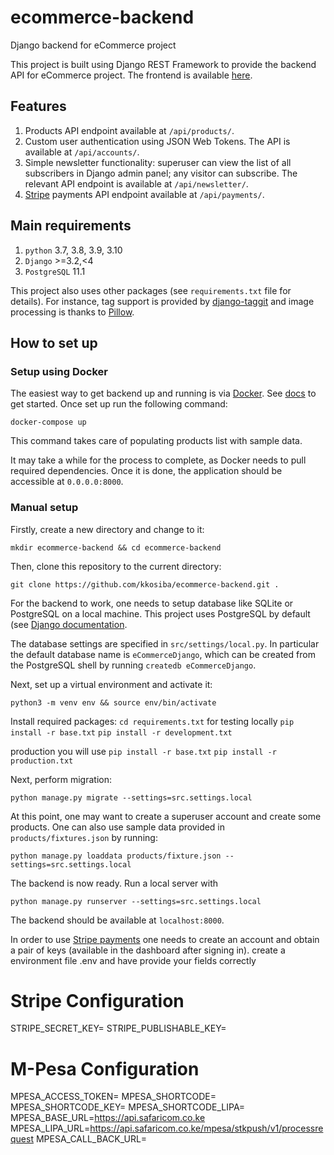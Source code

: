 # ecommerce-backend
Django backend for eCommerce project

This project is built using Django REST Framework to provide the backend API for eCommerce project. The frontend is available [here](https://github.com/kkosiba/ecommerce-frontend). 

Features
--------
1. Products API endpoint available at `/api/products/`.
2. Custom user authentication using JSON Web Tokens. The API is available at `/api/accounts/`.
2. Simple newsletter functionality: superuser can view the list of all subscribers in Django admin panel; any visitor can subscribe. The relevant API endpoint is available at `/api/newsletter/`.
3. [Stripe](https://stripe.com/) payments API endpoint available at `/api/payments/`.

Main requirements
------------

1. `python` 3.7, 3.8, 3.9, 3.10
2. `Django` >=3.2,<4
3. `PostgreSQL` 11.1

This project also uses other packages (see `requirements.txt` file for details).
For instance, tag support is provided by [django-taggit](https://github.com/alex/django-taggit) and image processing is thanks to [Pillow](https://github.com/python-pillow/Pillow).

## How to set up

### Setup using Docker

The easiest way to get backend up and running is via [Docker](https://www.docker.com/). See [docs](https://docs.docker.com/get-started/) to get started. Once set up run the following command:

`docker-compose up`

This command takes care of populating products list with sample data.

It may take a while for the process to complete, as Docker needs to pull required dependencies. Once it is done, the application should be accessible at `0.0.0.0:8000`.

### Manual setup

Firstly, create a new directory and change to it:

`mkdir ecommerce-backend && cd ecommerce-backend`

Then, clone this repository to the current directory:

`git clone https://github.com/kkosiba/ecommerce-backend.git .`

For the backend to work, one needs to setup database like SQLite or PostgreSQL on a local machine. This project uses PostgreSQL by default (see [Django documentation](https://docs.djangoproject.com/en/3.2/ref/settings/#databases).

The database settings are specified in `src/settings/local.py`. In particular the default database name is `eCommerceDjango`, which can be created from the PostgreSQL shell by running `createdb eCommerceDjango`.

Next, set up a virtual environment and activate it:

`python3 -m venv env && source env/bin/activate`

Install required packages:
`cd requirements.txt`
for testing locally
`pip install -r base.txt`
`pip install -r development.txt`

production you will use
`pip install -r base.txt`
`pip install -r production.txt`

Next, perform migration:

`python manage.py migrate --settings=src.settings.local`

At this point, one may want to create a superuser account and create some products. One can also use sample data provided in `products/fixtures.json` by running:

`python manage.py loaddata products/fixture.json --settings=src.settings.local`

The backend is now ready. Run a local server with

`python manage.py runserver --settings=src.settings.local`

The backend should be available at `localhost:8000`.

In order to use [Stripe payments](https://stripe.com/) one needs to create an account and obtain a pair of keys (available in the dashboard after signing in). 
create a environment file .env and have provide your fields correctly

# Stripe Configuration
STRIPE_SECRET_KEY=<your-stripe-secret-key>
STRIPE_PUBLISHABLE_KEY=<your-stripe-publishable-key>

# M-Pesa Configuration
MPESA_ACCESS_TOKEN=<your-mpesa-access-token>
MPESA_SHORTCODE=<your-mpesa-shortcode>
MPESA_SHORTCODE_KEY=<your-mpesa-shortcode-key>
MPESA_SHORTCODE_LIPA=<your-mpesa-lipa-shortcode>
MPESA_BASE_URL=https://api.safaricom.co.ke
MPESA_LIPA_URL=https://api.safaricom.co.ke/mpesa/stkpush/v1/processrequest
MPESA_CALL_BACK_URL=<your-mpesa-callback-url>